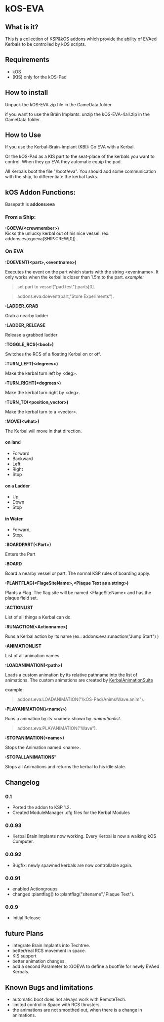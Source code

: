 # kOS-EVA

## What is it?
This is a collection of KSP&kOS addons which provide the ability of EVAed Kerbals to be controlled by kOS scripts.

## Requirements

* kOS
* (KIS) only for the kOS-Pad

## How to install

Unpack the kOS-EVA.zip file in the GameData folder

if you want to use the Brain Implants: unzip the kOS-EVA-4all.zip in the GameData folder.

## How to Use
If you use the Kerbal-Brain-Implant (KBI): Go EVA with a Kerbal.

Or the kOS-Pad as a KIS part to the seat-place of the kerbals you want to control. When they go EVA they automatic equip the pad.

All Kerbals boot the file "/boot/eva". You should add some communication with the ship, to differentiate the kerbal tasks.

## kOS Addon Functions:
 
Basepath is **addons:eva**  
 
### From a Ship:

**:GOEVA(\<crewmember\>)**  
Kicks the unlucky kerbal out of his nice vessel. (ex: addons:eva:goeva(SHIP:CREW[0]).

### On EVA

**:DOEVENT(\<part\>,\<eventname\>)**  

Executes the event on the part which starts with the string \<eventname\>. It only works when the kerbal is closer than 1.5m to the part. 
*example:* 
>set part to vessel("pad test"):parts[0].  

>addons:eva:doevent(part,"Store Experiments").
 
**:LADDER_GRAB**

Grab a nearby ladder



**:LADDER_RELEASE**

Release a grabbed ladder

**:TOGGLE_RCS(\<bool\>)**

Switches the RCS of a floating Kerbal on or off. 

**:TURN_LEFT(\<degrees\>)** 

Make the kerbal turn left by \<deg\>.



**:TURN_RIGHT(\<degrees\>)**

Make the kerbal turn right by \<deg\>.
 
 
 
**:TURN_TO(\<position_vector\>)** 

Make the kerbal turn to a \<vector\>.



**:MOVE(\<what\>)**

The Kerbal will move in that direction.

#### on land ####
* Forward
* Backward
* Left
* Right
* Stop


#### on a Ladder ####
* Up
* Down
* Stop


#### in Water ####
* Forward,
* Stop.


**:BOARDPART(\<Part\>)** 

Enters the Part


**:BOARD**

Board a nearby vessel or part. The normal KSP rules of boarding apply.


**:PLANTFLAG(\<FlageSiteName\>,\<Plaque Text as a string\>)** 

Plants a Flag. The flag site will be named \<FlageSiteName\> and has the plaque field set.


**:ACTIONLIST** 

List of all things a Kerbal can do.


**:RUNACTION(\<Actionname\>)** 

Runs a Kerbal action by its name (ex.: addons:eva:runaction("Jump Start") )


**:ANIMATIONLIST**

List of all animation names.


**:LOADANIMATION(\<path\>)**

Loads a custom animation by its relative pathname into the list of animations. The custom animations are created by [KerbalAnimationSuite](http://forum.kerbalspaceprogram.com/index.php?/topic/117663-113-kerbal-animation-suite/ ) 

example: 

> addons:eva:LOADANIMATION("\kOS-Pad\Anims\Wave.anim").


**:PLAYANIMATION(\\<name\\>)** 

Runs a animation by its \<name\> shown by *:animationlist*.

> addons:eva:PLAYANIMATION("Wave").


**:STOPANIMATION(\<name\>)** 

Stops the Animation named \<name\>.

 
**:STOPALLANIMATIONS"** 

Stops all Animations and returns the kerbal to his idle state.


## Changelog
### 0.1
* Ported the addon to KSP 1.2.
* Created ModuleManager .cfg files for the Kerbal Modules

### 0.0.93
* Kerbal Brain Implants now working. Every Kerbal is now a walking kOS Computer. 

### 0.0.92
* Bugfix: newly spawned kerbals are now controllable again.

### 0.0.91 
* enabled Actiongroups 
* changed :plantflag() to :plantflag("sitename","Plaque Text").

### 0.0.9
* Initial Release

## future Plans

* integrate Brain Implants into Techtree.
* better/real RCS movement in space. 
* KIS support
* better animation changes.
* add a second Parameter to :GOEVA to define a bootfile for newly EVAed Kerbals.



## Known Bugs and limitations

* automatic boot does not always work with RemoteTech.
* limited control in Space with RCS thrusters.
* the animations are not smoothed out, when there is a change in animations.

